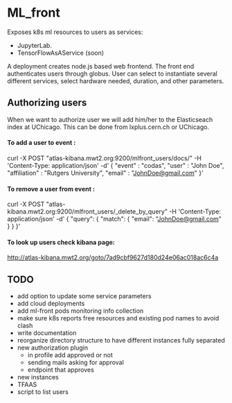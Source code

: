# ML_front

Exposes k8s ml resources to users as services:
* JupyterLab.
* TensorFlowAsAService (soon)

A deployment creates node.js based web frontend. The front end authenticates users through globus. User can select to instantiate several different services, select hardware needed, duration, and other parameters. 


## Authorizing users
 
When we want to authorize user we will add him/her to the Elasticseach index at UChicago.
This can be done from lxplus.cern.ch or UChicago. 
#### To add a user to event <EventName>:

curl -X POST "atlas-kibana.mwt2.org:9200/mlfront_users/docs/" -H 'Content-Type: application/json' -d'
{
    "event" : "codas",
    "user" : "John Doe",
    "affiliation" : "Rutgers University",
    "email" : "JohnDoe@gmail.com"
}'

#### To remove a user from event <EventName>:

curl -X POST "atlas-kibana.mwt2.org:9200/mlfront_users/_delete_by_query" -H 'Content-Type: application/json' -d'
{
  "query": { 
    "match": {
      "email": "JohnDoe@gmail.com"
    }
  }
}'

#### To look up users check kibana page: 
http://atlas-kibana.mwt2.org/goto/7ad9cbf9627d180d24e06ac018ac6c4a


## TODO
* add option to update some service parameters
* add cloud deployments
* add ml-front pods monitoring info collection
* make sure k8s reports free resources and existing pod names to avoid clash
* write documentation
* reorganize directory structure to have different instances fully separated
* new authorization plugin
  * in profile add approved or not
  * sending mails asking for approval
  * endpoint that approves
* new instances
* TFAAS
* script to list users
